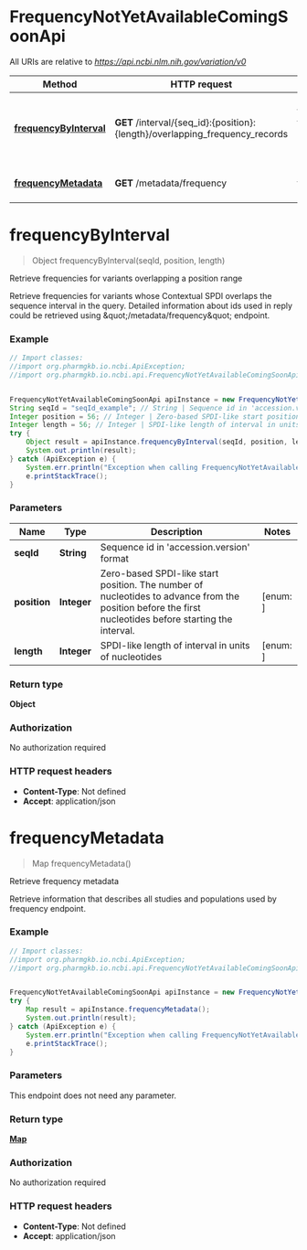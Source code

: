 # FrequencyNotYetAvailableComingSoonApi

All URIs are relative to *https://api.ncbi.nlm.nih.gov/variation/v0*

Method | HTTP request | Description
------------- | ------------- | -------------
[**frequencyByInterval**](FrequencyNotYetAvailableComingSoonApi.md#frequencyByInterval) | **GET** /interval/{seq_id}:{position}:{length}/overlapping_frequency_records | Retrieve frequencies for variants overlapping a position range
[**frequencyMetadata**](FrequencyNotYetAvailableComingSoonApi.md#frequencyMetadata) | **GET** /metadata/frequency | Retrieve frequency metadata

<a name="frequencyByInterval"></a>
# **frequencyByInterval**
> Object frequencyByInterval(seqId, position, length)

Retrieve frequencies for variants overlapping a position range

Retrieve frequencies for variants whose Contextual SPDI overlaps the sequence interval in the query. Detailed information about ids used in reply could be retrieved using \&quot;/metadata/frequency\&quot; endpoint. 

### Example
```java
// Import classes:
//import org.pharmgkb.io.ncbi.ApiException;
//import org.pharmgkb.io.ncbi.api.FrequencyNotYetAvailableComingSoonApi;


FrequencyNotYetAvailableComingSoonApi apiInstance = new FrequencyNotYetAvailableComingSoonApi();
String seqId = "seqId_example"; // String | Sequence id in 'accession.version' format
Integer position = 56; // Integer | Zero-based SPDI-like start position. The number of nucleotides to advance from the position before the first nucleotides before starting the interval.
Integer length = 56; // Integer | SPDI-like length of interval in units of nucleotides
try {
    Object result = apiInstance.frequencyByInterval(seqId, position, length);
    System.out.println(result);
} catch (ApiException e) {
    System.err.println("Exception when calling FrequencyNotYetAvailableComingSoonApi#frequencyByInterval");
    e.printStackTrace();
}
```

### Parameters

Name | Type | Description  | Notes
------------- | ------------- | ------------- | -------------
 **seqId** | **String**| Sequence id in &#x27;accession.version&#x27; format |
 **position** | **Integer**| Zero-based SPDI-like start position. The number of nucleotides to advance from the position before the first nucleotides before starting the interval. | [enum: ]
 **length** | **Integer**| SPDI-like length of interval in units of nucleotides | [enum: ]

### Return type

**Object**

### Authorization

No authorization required

### HTTP request headers

 - **Content-Type**: Not defined
 - **Accept**: application/json

<a name="frequencyMetadata"></a>
# **frequencyMetadata**
> Map frequencyMetadata()

Retrieve frequency metadata

Retrieve information that describes all studies and populations used by frequency endpoint.

### Example
```java
// Import classes:
//import org.pharmgkb.io.ncbi.ApiException;
//import org.pharmgkb.io.ncbi.api.FrequencyNotYetAvailableComingSoonApi;


FrequencyNotYetAvailableComingSoonApi apiInstance = new FrequencyNotYetAvailableComingSoonApi();
try {
    Map result = apiInstance.frequencyMetadata();
    System.out.println(result);
} catch (ApiException e) {
    System.err.println("Exception when calling FrequencyNotYetAvailableComingSoonApi#frequencyMetadata");
    e.printStackTrace();
}
```

### Parameters
This endpoint does not need any parameter.

### Return type

[**Map**](Map.md)

### Authorization

No authorization required

### HTTP request headers

 - **Content-Type**: Not defined
 - **Accept**: application/json

